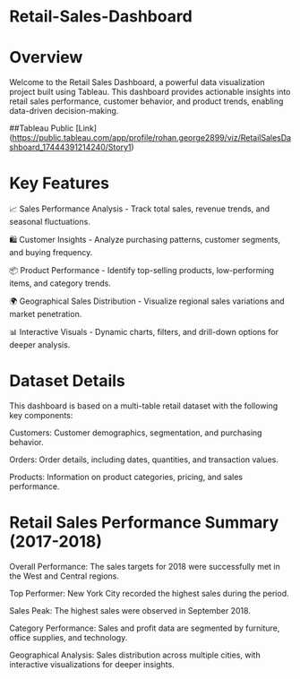 # Retail-Sales-Dashboard

# Overview

Welcome to the Retail Sales Dashboard, a powerful data visualization project built using Tableau. This dashboard provides actionable insights into retail sales performance, customer behavior, and product trends, enabling data-driven decision-making.

##Tableau Public
[Link] (https://public.tableau.com/app/profile/rohan.george2899/viz/RetailSalesDashboard_17444391214240/Story1)

# Key Features

📈 Sales Performance Analysis - Track total sales, revenue trends, and seasonal fluctuations.

🛍️ Customer Insights - Analyze purchasing patterns, customer segments, and buying frequency.

📦 Product Performance - Identify top-selling products, low-performing items, and category trends.

🌍 Geographical Sales Distribution - Visualize regional sales variations and market penetration.

📊 Interactive Visuals - Dynamic charts, filters, and drill-down options for deeper analysis.

# Dataset Details

This dashboard is based on a multi-table retail dataset with the following key components:

Customers: Customer demographics, segmentation, and purchasing behavior.

Orders: Order details, including dates, quantities, and transaction values.

Products: Information on product categories, pricing, and sales performance.

# Retail Sales Performance Summary (2017-2018)
Overall Performance: The sales targets for 2018 were successfully met in the West and Central regions.

Top Performer: New York City recorded the highest sales during the period.

Sales Peak: The highest sales were observed in September 2018.

Category Performance: Sales and profit data are segmented by furniture, office supplies, and technology.

Geographical Analysis: Sales distribution across multiple cities, with interactive visualizations for deeper insights.
